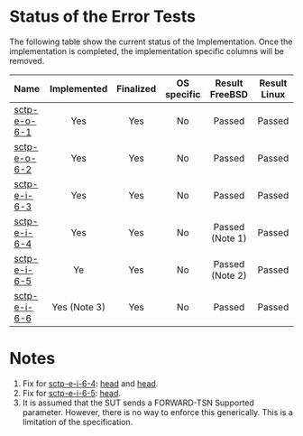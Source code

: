 # Status of the Error Tests

The following table show the current status of the Implementation. Once the implementation is completed, the implementation specific columns will be removed.

| Name                                                                                                                            | Implemented | Finalized | OS specific | Result FreeBSD | Result Linux |
|:--------------------------------------------------------------------------------------------------------------------------------|:-----------:|:---------:|:-----------:|:--------------:|:------------:|
|[sctp-e-o-6-1](sctp-e-o-6-1.pkt "Handling of an ERROR chunk indicating state cookie in state COOKIE-ECHOED")                     | Yes         | Yes       | No          | Passed         | Passed       |
|[sctp-e-o-6-2](sctp-e-o-6-2.pkt "Handling of an ERROR chunk indicating state cookie in states other than COOKIE-ECHOED")         | Yes         | Yes       | No          | Passed         | Passed       |
|[sctp-e-i-6-3](sctp-e-i-6-3.pkt "Handling of a DATA chunk on a non-existing stream")                                             | Yes         | Yes       | No          | Passed         | Passed       |
|[sctp-e-i-6-4](sctp-e-i-6-4.pkt "Handling of an INIT-ACK chunk without a cookie")                                                | Yes         | Yes       | No          | Passed (Note 1)| Passed       |
|[sctp-e-i-6-5](sctp-e-i-6-5.pkt "Handling of an INIT-ACK chunk containing an unknown parameter")                                 | Ye          | Yes       | No          | Passed (Note 2)| Passed       |
|[sctp-e-i-6-6](sctp-e-i-6-6.pkt "Handling of a COOKIE-ECHO chunk bundled with an ERROR chunk indicating unrecognized parameters")| Yes (Note 3)| Yes       | No          | Passed         | Passed       |

# Notes
1. Fix for [sctp-e-i-6-4](sctp-e-i-6-4.pkt): [head](https://svnweb.freebsd.org/changeset/base/287717) and [head](https://svnweb.freebsd.org/changeset/base/287719).
2. Fix for [sctp-e-i-6-5](sctp-e-i-6-5.pkt): [head](https://svnweb.freebsd.org/changeset/base/287669).
3. It is assumed that the SUT sends a FORWARD-TSN Supported parameter.
   However, there is no way to enforce this generically. This is a limitation of the specification.

